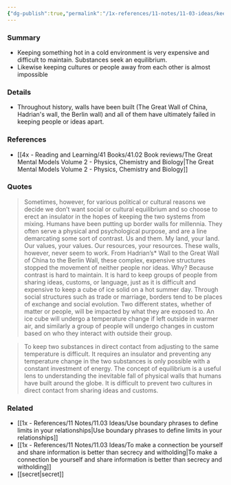```yaml
---
{"dg-publish":true,"permalink":"/1x-references/11-notes/11-03-ideas/keeping-things-isolated-from-each-other-is-exceedingly-difficult/","title":"Keeping things isolated from each other is exceedingly difficult","created":"2025-04-19T12:09:37.688+03:00","updated":"2025-04-19T20:40:09.153+03:00"}
---
```



### Summary
- Keeping something hot in a cold environment is very expensive and difficult to maintain. Substances seek an equilibrium.
- Likewise keeping cultures or people away from each other is almost impossible

### Details
- Throughout history, walls have been built (The Great Wall of China, Hadrian's wall, the Berlin wall) and all of them have ultimately failed in keeping people or ideas apart.

### References
- [[4x - Reading and Learning/41 Books/41.02 Book reviews/The Great Mental Models Volume 2 - Physics, Chemistry and Biology\|The Great Mental Models Volume 2 - Physics, Chemistry and Biology]]

### Quotes
> Sometimes, however, for various political or cultural reasons we decide we don’t want social or cultural equilibrium and so choose to erect an insulator in the hopes of keeping the two systems from mixing. Humans have been putting up border walls for millennia. They often serve a physical and psychological purpose, and are a line demarcating some sort of contrast. Us and them. My land, your land. Our values, your values. Our resources, your resources. These walls, however, never seem to work. From Hadrian’s* Wall to the Great Wall of China to the Berlin Wall, these complex, expensive structures stopped the movement of neither people nor ideas. Why? Because contrast is hard to maintain. It is hard to keep groups of people from sharing ideas, customs, or language, just as it is difficult and expensive to keep a cube of ice solid on a hot summer day. Through social structures such as trade or marriage, borders tend to be places of exchange and social evolution. Two different states, whether of matter or people, will be impacted by what they are exposed to. An ice cube will undergo a temperature change if left outside in warmer air, and similarly a group of people will undergo changes in custom based on who they interact with outside their group.

 > To keep two substances in direct contact from adjusting to the same temperature is difficult. It requires an insulator and preventing any temperature change in the two substances is only possible with a constant investment of energy. The concept of equilibrium is a useful lens to understanding the inevitable fall of physical walls that humans have built around the globe. It is difficult to prevent two cultures in direct contact from sharing ideas and customs.

### Related
- [[1x - References/11 Notes/11.03 Ideas/Use boundary phrases to define limits in your relationships\|Use boundary phrases to define limits in your relationships]]
- [[1x - References/11 Notes/11.03 Ideas/To make a connection be yourself and share information is better than secrecy and witholding\|To make a connection be yourself and share information is better than secrecy and witholding]]
- [[secret\|secret]]
